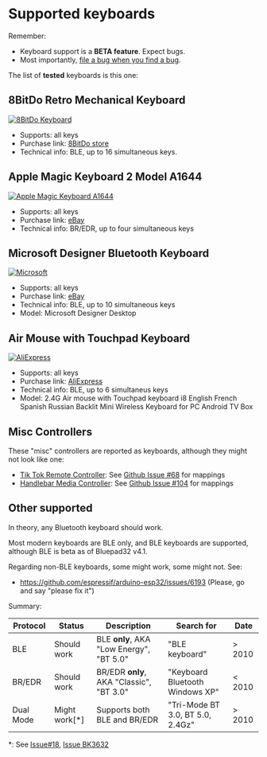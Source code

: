 # Supported keyboards

Remember:

* Keyboard support is a **BETA feature**. Expect bugs.
* Most importantly, [file a bug when you find a bug][file_bug].

The list of **tested** keyboards is this one:

[file_bug]: https://github.com/ricardoquesada/bluepad32/issues

## 8BitDo Retro Mechanical Keyboard

[![8BitDo Keyboard][8bitdo_keyboard_photo]][8bitdo_keyboard_link]

* Supports: all keys
* Purchase link: [8BitDo store][8bitdo_keyboard_link]
* Technical info: BLE, up to 16 simultaneous keys.

[8bitdo_keyboard_photo]: https://lh3.googleusercontent.com/pw/ADCreHdkkpmH7M3NIo00JwCfMdVEN3EsBLx7Gy5HfGJoqHKsMn_35_8uIW1fkvQinagIlwNbOf68IFCK4KlVykVpYGFfywLrdcT_sU114VLKDxdGoCPAbXQCg6VizyPahEaioY2uuOAbEO9s1nMls-NZB-0Pvg=-no

[8bitdo_keyboard_link]: https://www.8bitdo.com/retro-mechanical-keyboard/

## Apple Magic Keyboard 2 Model A1644

[![Apple Magic Keyboard A1644][magic_keyboard_a1644_photo]][magic_keyboard_a1644_link]

* Supports: all keys
* Purchase link: [eBay][magic_keyboard_a1644_link]
* Technical info: BR/EDR, up to four simultaneous keys

[magic_keyboard_a1644_photo]: https://lh3.googleusercontent.com/pw/ADCreHfu_Mpr9vo72AFaAhpBgJ8VkLXDvoiJuGs9ZeEJAcNsW6vJTY3OD0HYsMEyHB43ZIHO_39q1xkpnee59qp2LCaB9yiZuXGlTERjH3NRFbwYJ1oFv_JJo47xUF6hKY9ImClyXCB0xmnbG-jdtH80WcWK4Q=-no

[magic_keyboard_a1644_link]: https://www.ebay.com/sch/i.html?_nkw=apple+magic+keyboard+a1644

## Microsoft Designer Bluetooth Keyboard

[![Microsoft][microsoft_designer_photo]][microsoft_designer_link]

* Supports: all keys
* Purchase link: [eBay][microsoft_designer_link]
* Technical info: BLE, up to 10 simultaneous keys
* Model: Microsoft Designer Desktop

[microsoft_designer_photo]: https://lh3.googleusercontent.com/pw/ADCreHd6sI3xeSxU4JFZ0wGpGVqUlPfhcwNHIZNRuTCNJEEaQm0r5qAAJl9hoA4nk0Pq_A7YP_24jF0UPT9SuH3YGD4HOOqA5Pq-Fu7fIDVbVOsD1EVERif272rngfH8XKyVSX7t2V3npU3A0yUUnL-rGGZBhA=-no

[microsoft_designer_link]: https://www.microsoft.com/en/accessories/products/keyboards/designer-bluetooth-desktop

## Air Mouse with Touchpad Keyboard

[![AliExpress][aliexpress_kb_1_photo]][aliexpress_kb_1_link]

* Supports: all keys
* Purchase link: [AliExpress][aliexpress_kb_1_link]
* Technical info: BLE, up to 6 simultaneus keys
* Model: 2.4G Air mouse with Touchpad keyboard i8 English French Spanish Russian Backlit Mini Wireless Keyboard for PC
  Android TV Box

[aliexpress_kb_1_photo]: https://lh3.googleusercontent.com/pw/ADCreHcXVB7qwKG-A_FxCeM5ix2EGrPSmIuhK0dLwcGU8a4_My_ZCf1tdgALO9UvtNjVcSN934YnyS_pf90YXTxpoylQ4LpZ82uNxchzyVwONS_8gHKrTHFnwK8eo3I7p2iwILX1xNY99hYKZ1kDxTL_ttI-aQ=-no

[aliexpress_kb_1_link]: https://www.aliexpress.us/item/3256805614460629.html?spm=a2g0o.order_list.order_list_main.5.622d1802klrMWF&gatewayAdapt=glo2usa

## Misc Controllers

These "misc" controllers are reported as keyboards, although they might not look like one:

* [Tik Tok Remote Controller][tiktok_remote_controller]: See [Github Issue #68][github_issue_68] for mappings
* [Handlebar Media Controller][handlebar_media_controller]: See [Github Issue #104][github_issue_104] for mappings

[tiktok_remote_controller]: https://www.aliexpress.us/item/3256805596713243.html
[handlebar_media_controller]: https://www.aliexpress.us/item/3256804080291439.html
[github_issue_68]: https://github.com/ricardoquesada/bluepad32/issues/68
[github_issue_104]: https://github.com/ricardoquesada/bluepad32/issues/104

## Other supported

In theory, any Bluetooth keyboard should work.

Most modern keyboards are BLE only, and BLE keyboards are supported,
although BLE is beta as of Bluepad32 v4.1.

Regarding non-BLE keyboards, some might work, some might not. See:

* https://github.com/espressif/arduino-esp32/issues/6193 (Please, go and say "please fix it")

Summary:

| Protocol  | Status        | Description                               | Search for                       | Date   |
|-----------|---------------|-------------------------------------------|----------------------------------|--------|
| BLE       | Should work   | BLE **only**, AKA "Low Energy",  "BT 5.0" | "BLE keyboard"                   | > 2010 |
| BR/EDR    | Should work   | BR/EDR **only**, AKA "Classic", "BT 3.0"  | "Keyboard Bluetooth Windows XP"  | < 2010 |
| Dual Mode | Might work[*] | Supports both BLE and BR/EDR              | "Tri-Mode BT 3.0, BT 5.0, 2.4Gz" | > 2010 |

*: See [Issue#18][gitlab_issue_18], [Issue BK3632][bk3632_bug]


[bk3632_bug]: https://github.com/espressif/arduino-esp32/issues/6193

[gitlab_issue_18]: https://gitlab.com/ricardoquesada/bluepad32/-/issues/18



